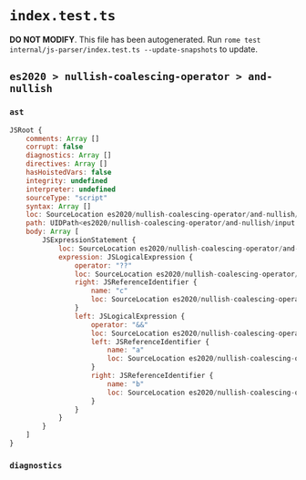 # `index.test.ts`

**DO NOT MODIFY**. This file has been autogenerated. Run `rome test internal/js-parser/index.test.ts --update-snapshots` to update.

## `es2020 > nullish-coalescing-operator > and-nullish`

### `ast`

```javascript
JSRoot {
	comments: Array []
	corrupt: false
	diagnostics: Array []
	directives: Array []
	hasHoistedVars: false
	integrity: undefined
	interpreter: undefined
	sourceType: "script"
	syntax: Array []
	loc: SourceLocation es2020/nullish-coalescing-operator/and-nullish/input.js 1:0-2:0
	path: UIDPath<es2020/nullish-coalescing-operator/and-nullish/input.js>
	body: Array [
		JSExpressionStatement {
			loc: SourceLocation es2020/nullish-coalescing-operator/and-nullish/input.js 1:0-1:14
			expression: JSLogicalExpression {
				operator: "??"
				loc: SourceLocation es2020/nullish-coalescing-operator/and-nullish/input.js 1:0-1:13
				right: JSReferenceIdentifier {
					name: "c"
					loc: SourceLocation es2020/nullish-coalescing-operator/and-nullish/input.js 1:12-1:13 (c)
				}
				left: JSLogicalExpression {
					operator: "&&"
					loc: SourceLocation es2020/nullish-coalescing-operator/and-nullish/input.js 1:1-1:7
					left: JSReferenceIdentifier {
						name: "a"
						loc: SourceLocation es2020/nullish-coalescing-operator/and-nullish/input.js 1:1-1:2 (a)
					}
					right: JSReferenceIdentifier {
						name: "b"
						loc: SourceLocation es2020/nullish-coalescing-operator/and-nullish/input.js 1:6-1:7 (b)
					}
				}
			}
		}
	]
}
```

### `diagnostics`

```

```
